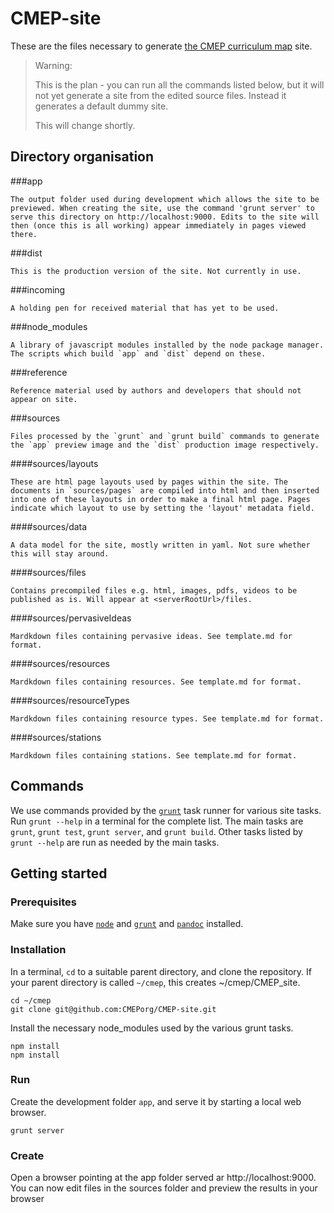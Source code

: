 CMEP-site
=========

These are the files necessary to generate  [the CMEP curriculum map](http://cambridge.maths.org) site.


>
> Warning:
>
> This is the plan - you can run all the commands listed below, but it will
> not yet generate a site from the edited source files. 
> Instead it generates a default dummy site.
>
> This will change shortly.
>


Directory organisation
----------------------

###app

	The output folder used during development which allows the site to be previewed. When creating the site, use the command 'grunt server' to serve this directory on http://localhost:9000. Edits to the site will then (once this is all working) appear immediately in pages viewed there.

###dist

	This is the production version of the site. Not currently in use.

###incoming

	A holding pen for received material that has yet to be used.

###node_modules

	A library of javascript modules installed by the node package manager. The scripts which build `app` and `dist` depend on these.

###reference

	Reference material used by authors and developers that should not appear on site.

###sources

	Files processed by the `grunt` and `grunt build` commands to generate the `app` preview image and the `dist` production image respectively.

####sources/layouts

	These are html page layouts used by pages within the site. The documents in `sources/pages` are compiled into html and then inserted into one of these layouts in order to make a final html page. Pages indicate which layout to use by setting the 'layout' metadata field.

####sources/data

	A data model for the site, mostly written in yaml. Not sure whether this will stay around.
####sources/files

	Contains precompiled files e.g. html, images, pdfs, videos to be published as is. Will appear at <serverRootUrl>/files.

####sources/pervasiveIdeas
	
	Mardkdown files containing pervasive ideas. See template.md for format.

####sources/resources
	
	Mardkdown files containing resources. See template.md for format.

####sources/resourceTypes
	
	Mardkdown files containing resource types. See template.md for format.

####sources/stations
	
	Mardkdown files containing stations. See template.md for format.



Commands
--------

We use commands provided by the [`grunt`](http://gruntjs.com/) task runner for various site tasks. Run `grunt --help` in a terminal for the complete list. The main tasks are `grunt`, `grunt test`, `grunt server`, and `grunt build`. Other tasks listed by `grunt --help` are run as needed by the main tasks.

Getting started
---------------

### Prerequisites

Make sure you have [`node`](http://nodejs.org/) and [`grunt`](http://gruntjs.com/) and [`pandoc`](http://johnmacfarlane.net/pandoc/) installed.

### Installation

In a terminal, `cd` to a suitable parent directory, and clone the repository. If your parent directory is called `~/cmep`, this creates
~/cmep/CMEP_site.

```
cd ~/cmep
git clone git@github.com:CMEPorg/CMEP-site.git
```

Install the necessary node_modules used by the various grunt tasks.
```
npm install
npm install
```

### Run

Create the development folder `app`, and serve it by starting a 
local web browser.
```
grunt server
```

### Create

Open a browser pointing at the app folder served ar http://localhost:9000. You can now edit files in the sources folder and preview the results in
your browser


